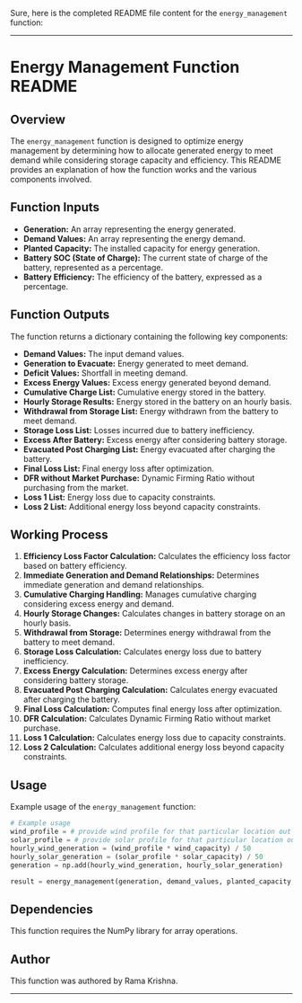 Sure, here is the completed README file content for the `energy_management` function:

---

# Energy Management Function README

## Overview

The `energy_management` function is designed to optimize energy management by determining how to allocate generated energy to meet demand while considering storage capacity and efficiency. This README provides an explanation of how the function works and the various components involved.

## Function Inputs

- **Generation:** An array representing the energy generated.
- **Demand Values:** An array representing the energy demand.
- **Planted Capacity:** The installed capacity for energy generation.
- **Battery SOC (State of Charge):** The current state of charge of the battery, represented as a percentage.
- **Battery Efficiency:** The efficiency of the battery, expressed as a percentage.

## Function Outputs

The function returns a dictionary containing the following key components:

- **Demand Values:** The input demand values.
- **Generation to Evacuate:** Energy generated to meet demand.
- **Deficit Values:** Shortfall in meeting demand.
- **Excess Energy Values:** Excess energy generated beyond demand.
- **Cumulative Charge List:** Cumulative energy stored in the battery.
- **Hourly Storage Results:** Energy stored in the battery on an hourly basis.
- **Withdrawal from Storage List:** Energy withdrawn from the battery to meet demand.
- **Storage Loss List:** Losses incurred due to battery inefficiency.
- **Excess After Battery:** Excess energy after considering battery storage.
- **Evacuated Post Charging List:** Energy evacuated after charging the battery.
- **Final Loss List:** Final energy loss after optimization.
- **DFR without Market Purchase:** Dynamic Firming Ratio without purchasing from the market.
- **Loss 1 List:** Energy loss due to capacity constraints.
- **Loss 2 List:** Additional energy loss beyond capacity constraints.

## Working Process

1. **Efficiency Loss Factor Calculation:** Calculates the efficiency loss factor based on battery efficiency.
2. **Immediate Generation and Demand Relationships:** Determines immediate generation and demand relationships.
3. **Cumulative Charging Handling:** Manages cumulative charging considering excess energy and demand.
4. **Hourly Storage Changes:** Calculates changes in battery storage on an hourly basis.
5. **Withdrawal from Storage:** Determines energy withdrawal from the battery to meet demand.
6. **Storage Loss Calculation:** Calculates energy loss due to battery inefficiency.
7. **Excess Energy Calculation:** Determines excess energy after considering battery storage.
8. **Evacuated Post Charging Calculation:** Calculates energy evacuated after charging the battery.
9. **Final Loss Calculation:** Computes final energy loss after optimization.
10. **DFR Calculation:** Calculates Dynamic Firming Ratio without market purchase.
11. **Loss 1 Calculation:** Calculates energy loss due to capacity constraints.
12. **Loss 2 Calculation:** Calculates additional energy loss beyond capacity constraints.

## Usage

Example usage of the `energy_management` function:

```python
# Example usage
wind_profile = # provide wind profile for that particular location out of 50 MW
solar_profile = # provide solar profile for that particular location out of 50 MW
hourly_wind_generation = (wind_profile * wind_capacity) / 50
hourly_solar_generation = (solar_profile * solar_capacity) / 50
generation = np.add(hourly_wind_generation, hourly_solar_generation)

result = energy_management(generation, demand_values, planted_capacity, battery_soc, battery_efficiency)
```

## Dependencies

This function requires the NumPy library for array operations.

## Author

This function was authored by Rama Krishna.

---

